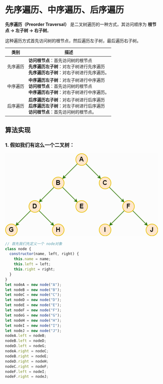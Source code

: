 # 先序遍历、中序遍历、后序遍历

‌**先序遍历（Preorder Traversal）**‌ 是二叉树遍历的一种方式，其访问顺序为 ‌**根节点 -> 左子树 -> 右子树**‌。

这种遍历方式首先访问树的根节点，然后遍历左子树，最后遍历右子树。‌

| 类别     | 描述                                                                                                                               |
| -------- | ---------------------------------------------------------------------------------------------------------------------------------- |
| 先序遍历 | **访问根节点**‌：首先访问树的根节点<br/>**先序遍历左子树**‌：对左子树进行先序遍历<br/>**先序遍历右子树**‌：对右子树进行先序遍历。  |
| 中序遍历 | ‌**中序遍历左子树**‌：对左子树进行中序遍历<br/>**访问根节点**‌：首先访问树的根节点<br/>**中序遍历右子树**‌：对右子树进行中序遍历。 |
| 后序遍历 | ‌**后序遍历右子树**‌：对右子树进行后序遍历<br/>**后序遍历左子树**‌：对左子树进行后序遍历<br/>**访问根节点**‌：首先访问树的根节点。 |

## 算法实现

### 1. 假如我们有这么一个二叉树：

![图](.\asset\4.1.png)

```js
// 首先我们先定义一个 node对象
class node {
  constructor(name, left, right) {
    this.name = name;
    this.left = left;
    this.right = right;
  }
}
let nodeA = new node("A");
let nodeB = new node("B");
let nodeC = new node("C");
let nodeD = new node("D");
let nodeE = new node("E");
let nodeF = new node("F");
let nodeG = new node("G");
let nodeH = new node("H");
let nodeI = new node("I");
let nodeJ = new node("J");
nodeA.left = nodeB;
nodeB.left = nodeD;
nodeD.left = nodeG;
nodeA.right = nodeC;
nodeB.right = nodeE;
nodeD.right = nodeH;
nodeC.right = nodeF;
nodeF.left = nodeI;
nodeF.right = nodeJ;
```

